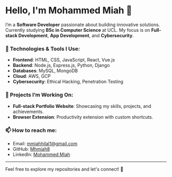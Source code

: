 # Hello, I'm Mohammed Miah 👋

I’m a **Software Developer** passionate about building innovative solutions. Currently studying **BSc in Computer Science** at UCL. My focus is on **Full-stack Development**, **App Development**, and **Cybersecurity**. 

### 🌱 Technologies & Tools I Use:
- **Frontend**: HTML, CSS, JavaScript, React, Vue.js
- **Backend**: Node.js, Express.js, Python, Django
- **Databases**: MySQL, MongoDB
- **Cloud**: AWS, GCP
- **Cybersecurity**: Ethical Hacking, Penetration Testing

### 💼 Projects I’m Working On:
- **Full-stack Portfolio Website**: Showcasing my skills, projects, and achievements.
- **Browser Extension**: Productivity extension with custom shortcuts.

### 📫 How to reach me:
- Email: [mmiahhilal1@gmail.com](mailto:mmiahhilal1@gmail.com)
- GitHub: [Mhmiah8](https://github.com/Mhmiah8)
- LinkedIn: [Mohammed Miah](https://www.linkedin.com/in/mohammed-miah/)

---

Feel free to explore my repositories and let's connect! 🚀

